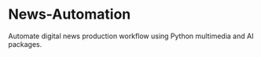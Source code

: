 # News-Automation
Automate digital news production workflow using Python multimedia and AI packages.
